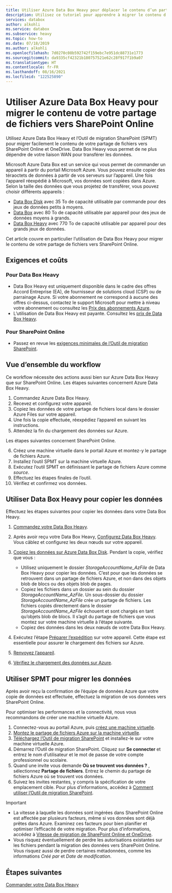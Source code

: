```yaml
---
title: Utiliser Azure Data Box Heavy pour déplacer le contenu d’un partage de fichiers vers SharePoint Online
description: Utilisez ce tutoriel pour apprendre à migrer le contenu d’un partage de fichiers vers SharePoint Online à l’aide d’Azure Data Box Heavy
services: databox
author: alkohli
ms.service: databox
ms.subservice: heavy
ms.topic: how-to
ms.date: 07/18/2019
ms.author: alkohli
ms.openlocfilehash: 7d0270c08b592742f159ebc7e951dc88731e1773
ms.sourcegitcommit: da9335cf42321b180757521e62c28f917f1b9a07
ms.translationtype: HT
ms.contentlocale: fr-FR
ms.lasthandoff: 08/16/2021
ms.locfileid: "122525890"
---
```

# <a name="use-the-azure-data-box-heavy-to-migrate-your-file-share-content-to-sharepoint-online"></a>Utiliser Azure Data Box Heavy pour migrer le contenu de votre partage de fichiers vers SharePoint Online

Utilisez Azure Data Box Heavy et l’Outil de migration SharePoint (SPMT) pour migrer facilement le contenu de votre partage de fichiers vers SharePoint Online et OneDrive. Data Box Heavy vous permet de ne plus dépendre de votre liaison WAN pour transférer les données.

Microsoft Azure Data Box est un service qui vous permet de commander un appareil à partir du portail Microsoft Azure. Vous pouvez ensuite copier des téraoctets de données à partir de vos serveurs sur l’appareil. Une fois l’appareil réexpédié à Microsoft, vos données sont copiées dans Azure. Selon la taille des données que vous projetez de transférer, vous pouvez choisir différents appareils :

- [Data Box Disk](./data-box-disk-overview.md) avec 35 To de capacité utilisable par commande pour des jeux de données petits à moyens.
- [Data Box](./data-box-overview.md) avec 80 To de capacité utilisable par appareil pour des jeux de données moyens à grands.
- [Data Box Heavy](./data-box-heavy-overview.md) avec 770 To de capacité utilisable par appareil pour des grands jeux de données.

Cet article couvre en particulier l’utilisation de Data Box Heavy pour migrer le contenu de votre partage de fichiers vers SharePoint Online.

## <a name="requirements-and-costs"></a>Exigences et coûts

### <a name="for-data-box-heavy"></a>Pour Data Box Heavy

- Data Box Heavy est uniquement disponible dans le cadre des offres Accord Entreprise (EA), de fournisseur de solutions cloud (CSP) ou de parrainage Azure. Si votre abonnement ne correspond à aucune des offres ci-dessus, contactez le support Microsoft pour mettre à niveau votre abonnement ou consultez les [Prix des abonnements Azure](https://azure.microsoft.com/pricing/).
- L’utilisation de Data Box Heavy est payante. Consultez les [prix de Data Box Heavy](https://azure.microsoft.com/pricing/details/databox/heavy/).


### <a name="for-sharepoint-online"></a>Pour SharePoint Online

- Passez en revue les [exigences minimales de l’Outil de migration SharePoint](/sharepointmigration/how-to-use-the-sharepoint-migration-tool).

## <a name="workflow-overview"></a>Vue d’ensemble du workflow

Ce workflow nécessite des actions aussi bien sur Azure Data Box Heavy que sur SharePoint Online.
Les étapes suivantes concernent Azure Data Box Heavy.

1. Commandez Azure Data Box Heavy.
2. Recevez et configurez votre appareil.
3. Copiez les données de votre partage de fichiers local dans le dossier Azure Files sur votre appareil.
4. Une fois la copie effectuée, réexpédiez l’appareil en suivant les instructions.
5. Attendez la fin du chargement des données sur Azure.

Les étapes suivantes concernent SharePoint Online.

6. Créez une machine virtuelle dans le portail Azure et montez-y le partage de fichiers Azure.
7. Installez l’outil SPMT sur la machine virtuelle Azure.
8. Exécutez l’outil SPMT en définissant le partage de fichiers Azure comme *source*.
9. Effectuez les étapes finales de l’outil.
10. Vérifiez et confirmez vos données.

## <a name="use-data-box-heavy-to-copy-data"></a>Utiliser Data Box Heavy pour copier les données

Effectuez les étapes suivantes pour copier les données dans votre Data Box Heavy.

1. [Commandez votre Data Box Heavy](data-box-heavy-deploy-ordered.md).
2. Après avoir reçu votre Data Box Heavy, [Configurez Data Box Heavy](data-box-heavy-deploy-set-up.md). Vous câblez et configurez les deux nœuds sur votre appareil.
3. [Copiez les données sur Azure Data Box Disk](data-box-heavy-deploy-copy-data.md). Pendant la copie, vérifiez que vous :

    - Utilisez uniquement le dossier *StorageAccountName_AzFile* de Data Box Heavy pour copier les données. C’est pour que les données se retrouvent dans un partage de fichiers Azure, et non dans des objets blob de blocs ou des objets blob de pages.
    - Copiez les fichiers dans un dossier au sein du dossier *StorageAccountName_AzFile*. Un sous-dossier du dossier *StorageAccountName_AzFile* crée un partage de fichiers. Les fichiers copiés directement dans le dossier *StorageAccountName_AzFile* échouent et sont chargés en tant qu’objets blob de blocs. Il s’agit du partage de fichiers que vous montez sur votre machine virtuelle à l’étape suivante.
    - Copiez des données dans les deux nœuds de votre Data Box Heavy.
3. Exécutez l’étape [Préparer l’expédition](data-box-heavy-deploy-picked-up.md#prepare-to-ship) sur votre appareil. Cette étape est essentielle pour assurer le chargement des fichiers sur Azure.
4. [Renvoyez l’appareil](data-box-heavy-deploy-picked-up.md#ship-data-box-heavy-back).
5. [Vérifiez le chargement des données sur Azure](data-box-heavy-deploy-picked-up.md#verify-data-upload-to-azure).

## <a name="use-spmt-to-migrate-data"></a>Utiliser SPMT pour migrer les données

Après avoir reçu la confirmation de l’équipe de données Azure que votre copie de données est effectuée, effectuez la migration de vos données vers SharePoint Online.

Pour optimiser les performances et la connectivité, nous vous recommandons de créer une machine virtuelle Azure.

1. Connectez-vous au portail Azure, puis [créez une machine virtuelle](../virtual-machines/windows/quick-create-portal.md).
2. [Montez le partage de fichiers Azure sur la machine virtuelle](../storage/files/storage-how-to-use-files-windows.md#mount-the-azure-file-share-with-file-explorer).
3. [Téléchargez l’Outil de migration SharePoint](https://spmtreleasescus.blob.core.windows.net/install/default.htm) et installez-le sur votre machine virtuelle Azure.
4. Démarrez l’Outil de migration SharePoint. Cliquez sur **Se connecter** et entrez le nom d’utilisateur et le mot de passe de votre compte professionnel ou scolaire.
5. Quand une invite vous demande **Où se trouvent vos données ?** , sélectionnez **Partage de fichiers**. Entrez le chemin du partage de fichiers Azure où se trouvent vos données.
6. Suivez les invites restantes, y compris la spécification de votre emplacement cible. Pour plus d’informations, accédez à [Comment utiliser l’Outil de migration SharePoint](/sharepointmigration/how-to-use-the-sharepoint-migration-tool).

> [!IMPORTANT]
> - La vitesse à laquelle les données sont ingérées dans SharePoint Online est affectée par plusieurs facteurs, même si vos données sont déjà prêtes dans Azure. Examinez ces facteurs pour bien planifier et optimiser l’efficacité de votre migration.  Pour plus d’informations, accédez à [Vitesse de migration de SharePoint Online et OneDrive](/sharepointmigration/sharepoint-online-and-onedrive-migration-speed).
> - Vous risquez éventuellement de perdre les autorisations existantes sur les fichiers pendant la migration des données vers SharePoint Online. Vous risquez aussi de perdre certaines métadonnées, comme les informations *Créé par* et *Date de modification*.

## <a name="next-steps"></a>Étapes suivantes

[Commander votre Data Box Heavy](./data-box-heavy-deploy-ordered.md)